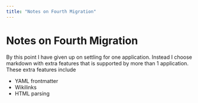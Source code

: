 ```yaml
---
title: "Notes on Fourth Migration"
---
```


# Notes on Fourth Migration

By this point I have given up on settling for one application. Instead I choose markdown with extra features that is supported by more than 1 application. These extra features include

- YAML frontmatter
- Wikilinks
- HTML parsing
